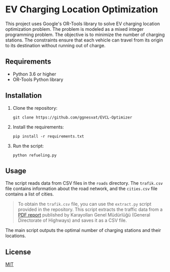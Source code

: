 # EV Charging Location Optimization

This project uses Google's OR-Tools library to solve EV charging location optimization problem. The problem is modeled as a mixed integer programming problem. The objective is to minimize the number of charging stations. The constraints ensure that each vehicle can travel from its origin to its destination without running out of charge.

## Requirements

- Python 3.6 or higher
- OR-Tools Python library

## Installation

1. Clone the repository:
   ```
   git clone https://github.com/ggnesvat/EVCL-Optimizer
   ```
2. Install the requirements:
   ```
   pip install -r requirements.txt
   ```
3. Run the script:
   ```
   python refueling.py
   ```

## Usage

The script reads data from CSV files in the `roads` directory. The `trafik.csv` file contains information about the road network, and the `cities.csv` file contains a list of cities. 

> To obtain the `trafik.csv` file, you can use the `extract.py` script provided in the repository. This script extracts the traffic data from a [PDF report](https://www.kgm.gov.tr/SiteCollectionDocuments/KGMdocuments/Istatistikler/TrafikveUlasimBilgileri/22TrafikUlasimBilgileri.pdf) published by Karayolları Genel Müdürlüğü (General Directorate of Highways) and saves it as a CSV file.

The main script outputs the optimal number of charging stations and their locations.


## License

[MIT](https://choosealicense.com/licenses/mit/)